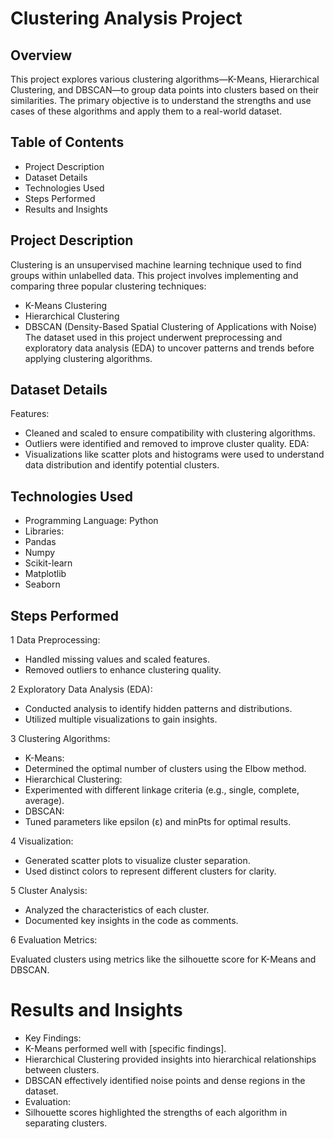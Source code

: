 # Clustering Analysis Project

## Overview
This project explores various clustering algorithms—K-Means, Hierarchical Clustering, and DBSCAN—to group data points into clusters based on their similarities. The primary objective is to understand the strengths and use cases of these algorithms and apply them to a real-world dataset.

## Table of Contents
* Project Description
* Dataset Details
* Technologies Used
* Steps Performed
* Results and Insights

## Project Description
Clustering is an unsupervised machine learning technique used to find groups within unlabelled data. This project involves implementing and comparing three popular clustering techniques:

* K-Means Clustering
* Hierarchical Clustering
* DBSCAN (Density-Based Spatial Clustering of Applications with Noise)
The dataset used in this project underwent preprocessing and exploratory data analysis (EDA) to uncover patterns and trends before applying clustering algorithms.

## Dataset Details
Features:
* Cleaned and scaled to ensure compatibility with clustering algorithms.
* Outliers were identified and removed to improve cluster quality.
EDA:
* Visualizations like scatter plots and histograms were used to understand data distribution and identify potential clusters.
  
## Technologies Used
  
* Programming Language: Python
* Libraries:
* Pandas
* Numpy
* Scikit-learn
* Matplotlib
* Seaborn
 
## Steps Performed
1 Data Preprocessing:

* Handled missing values and scaled features.
* Removed outliers to enhance clustering quality.
  
2 Exploratory Data Analysis (EDA):

* Conducted analysis to identify hidden patterns and distributions.
* Utilized multiple visualizations to gain insights.
  
3 Clustering Algorithms:

* K-Means:
* Determined the optimal number of clusters using the Elbow method.
* Hierarchical Clustering:
* Experimented with different linkage criteria (e.g., single, complete, average).
* DBSCAN:
* Tuned parameters like epsilon (ε) and minPts for optimal results.
  
4 Visualization:

* Generated scatter plots to visualize cluster separation.
* Used distinct colors to represent different clusters for clarity.
  
5 Cluster Analysis:

* Analyzed the characteristics of each cluster.
* Documented key insights in the code as comments.
  
6 Evaluation Metrics:

Evaluated clusters using metrics like the silhouette score for K-Means and DBSCAN.

# Results and Insights
* Key Findings:
* K-Means performed well with [specific findings].
* Hierarchical Clustering provided insights into hierarchical relationships between clusters.
* DBSCAN effectively identified noise points and dense regions in the dataset.
* Evaluation:
* Silhouette scores highlighted the strengths of each algorithm in separating clusters.
